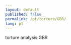 ```yaml
---
layout: default
published: false
permalink: /pt/torture/GBR/
lang: pt
---
```


torture analysis GBR

